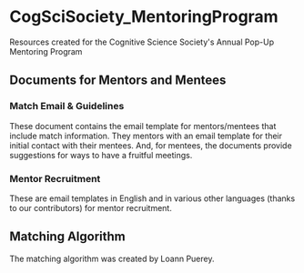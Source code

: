 # CogSciSociety_MentoringProgram
Resources created for the Cognitive Science Society's Annual Pop-Up Mentoring Program

## Documents for Mentors and Mentees
### Match Email & Guidelines
These document contains the email template for mentors/mentees that include match information. They mentors with an email template for their initial contact with their mentees. And, for mentees, the documents provide suggestions for ways to have a fruitful meetings.

### Mentor Recruitment
These are email templates in English and in various other languages (thanks to our contributors) for mentor recruitment. 

## Matching Algorithm
The matching algorithm was created by Loann Puerey. 
